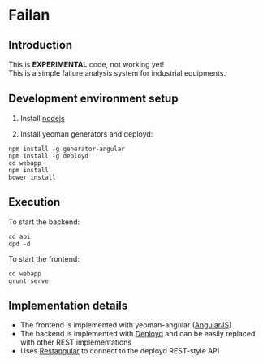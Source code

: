 # Failan #

## Introduction ##

This is **EXPERIMENTAL** code, not working yet!  
This is a simple failure analysis system for industrial equipments.

## Development environment setup ##

1) Install [nodejs](http://nodejs.org)


2) Install yeoman generators and deployd:

```
npm install -g generator-angular
npm install -g deployd
cd webapp
npm install
bower install
```

## Execution ##

To start the backend:
```
cd api
dpd -d
```

To start the frontend:
```
cd webapp
grunt serve
```

## Implementation details ##

* The frontend is implemented with yeoman-angular ([AngularJS](https://angularjs.org/))
* The backend is implemented with [Deployd](http://deployd.com/) and can be easily replaced with other REST implementations
* Uses [Restangular](https://github.com/mgonto/restangular) to connect to the deployd REST-style API

